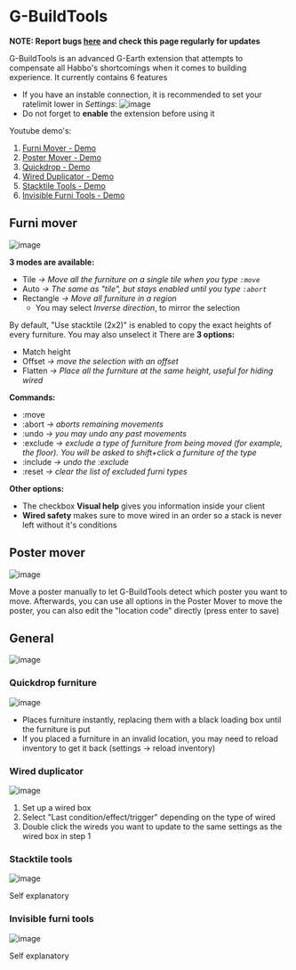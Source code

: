 # G-BuildTools

**NOTE: Report bugs [here](https://github.com/sirjonasxx/G-BuildTools/issues) and check this page regularly for updates**

G-BuildTools is an advanced G-Earth extension that attempts to compensate all Habbo's shortcomings when it comes to building experience. It currently contains 6 features

* If you have an instable connection, it is recommended to set your ratelimit lower in _Settings_: ![image](https://user-images.githubusercontent.com/36828922/125194599-46ec0280-e252-11eb-8b70-bcdc541b8e25.png)
* Do not forget to **enable** the extension before using it

Youtube demo's:
1. [Furni Mover - Demo](https://www.youtube.com/watch?v=zdP5-REGP-M)
2. [Poster Mover - Demo](https://www.youtube.com/watch?v=7lGu5yvtpXI)
3. [Quickdrop - Demo](https://www.youtube.com/watch?v=Z7YXwfDyMVA)
4. [Wired Duplicator - Demo](https://www.youtube.com/watch?v=SgQZwKdnBkY)
5. [Stacktile Tools - Demo](https://www.youtube.com/watch?v=-5gHMBWeBQo)
6. [Invisible Furni Tools - Demo](https://www.youtube.com/watch?v=A8TEgt4mKXc)

## Furni mover
![image](https://user-images.githubusercontent.com/36828922/125194835-4b64eb00-e253-11eb-8a41-01790e85666a.png)

**3 modes are available:**
* Tile _-> Move all the furniture on a single tile when you type ```:move```_
* Auto _-> The same as "tile", but stays enabled until you type ```:abort```_
* Rectangle _-> Move all furniture in a region_
   * You may select _Inverse direction_, to mirror the selection

By default, "Use stacktile (2x2)" is enabled to copy the exact heights of every furniture. You may also unselect it
There are **3 options:**
* Match height
* Offset _-> move the selection with an offset_
* Flatten _-> Place all the furniture at the same height, useful for hiding wired_

**Commands:**
* :move
* :abort _-> aborts remaining movements_
* :undo _-> you may undo any past movements_
* :exclude _-> exclude a type of furniture from being moved (for example, the floor). You will be asked to shift+click a furniture of the type_
* :include _-> undo the :exclude_
* :reset _-> clear the list of excluded furni types_

**Other options:**
* The checkbox **Visual help** gives you information inside your client
* **Wired safety** makes sure to move wired in an order so a stack is never left without it's conditions


## Poster mover
![image](https://user-images.githubusercontent.com/36828922/125196834-a0a4fa80-e25b-11eb-9cd6-9abb4edccd45.png)

Move a poster manually to let G-BuildTools detect which poster you want to move. Afterwards, you can use all options in the Poster Mover to move the poster, you can also edit the "location code" directly (press enter to save)


## General
![image](https://user-images.githubusercontent.com/36828922/125197481-19a55180-e25e-11eb-905d-0fbe2165a611.png)


### Quickdrop furniture
![image](https://user-images.githubusercontent.com/36828922/125194069-f2e01e80-e24f-11eb-9e15-793db389ddd3.png)

* Places furniture instantly, replacing them with a black loading box until the furniture is put
* If you placed a furniture in an invalid location, you may need to reload inventory to get it back (settings -> reload inventory)

### Wired duplicator
![image](https://user-images.githubusercontent.com/36828922/125194155-64b86800-e250-11eb-9b74-5fd9fd471968.png)

1. Set up a wired box
2. Select "Last condition/effect/trigger" depending on the type of wired
3. Double click the wireds you want to update to the same settings as the wired box in step 1

### Stacktile tools
![image](https://user-images.githubusercontent.com/36828922/125196911-e5309600-e25b-11eb-9a2e-452b40e7b0c8.png)

Self explanatory


### Invisible furni tools
![image](https://user-images.githubusercontent.com/36828922/125196925-f11c5800-e25b-11eb-9d61-aa43f1babd43.png)

Self explanatory


